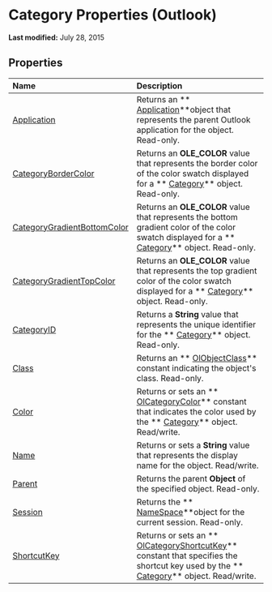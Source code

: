 
# Category Properties (Outlook)

 **Last modified:** July 28, 2015


## Properties



|**Name**|**Description**|
|:-----|:-----|
| [Application](fb761a10-8fb4-a822-5ea1-fc0cd3fbbb4a.md)|Returns an  ** [Application](797003e7-ecd1-eccb-eaaf-32d6ddde8348.md)**object that represents the parent Outlook application for the object. Read-only.|
| [CategoryBorderColor](95251459-f216-7cc8-55ef-c939090cf3bf.md)|Returns an  **OLE_COLOR** value that represents the border color of the color swatch displayed for a ** [Category](143ef095-54b0-cbe2-e356-632029061ac2.md)** object. Read-only.|
| [CategoryGradientBottomColor](5f082300-2eb0-b297-dc54-9657da5ae319.md)|Returns an  **OLE_COLOR** value that represents the bottom gradient color of the color swatch displayed for a ** [Category](143ef095-54b0-cbe2-e356-632029061ac2.md)** object. Read-only.|
| [CategoryGradientTopColor](deb7a986-8afd-465c-ed8e-3cf669f96a35.md)|Returns an  **OLE_COLOR** value that represents the top gradient color of the color swatch displayed for a ** [Category](143ef095-54b0-cbe2-e356-632029061ac2.md)** object. Read-only.|
| [CategoryID](e75ed17a-940f-2325-8739-1367329854d2.md)|Returns a  **String** value that represents the unique identifier for the ** [Category](143ef095-54b0-cbe2-e356-632029061ac2.md)** object. Read-only.|
| [Class](8150d12a-82af-9e5c-5d43-5084b0d6b364.md)|Returns an  ** [OlObjectClass](33d724b3-df3c-2a7f-a80f-93b66d96f588.md)** constant indicating the object's class. Read-only.|
| [Color](42814031-97ee-bb71-7c24-4ddd367d793c.md)|Returns or sets an  ** [OlCategoryColor](048bbc6b-c49f-68a3-ac59-b61204e5ef78.md)** constant that indicates the color used by the ** [Category](143ef095-54b0-cbe2-e356-632029061ac2.md)** object. Read/write.|
| [Name](b9a711e9-f79d-f4f7-88bb-eaeb61d64089.md)|Returns or sets a  **String** value that represents the display name for the object. Read/write.|
| [Parent](6d58be95-ef11-e1f2-ccb0-c9ad8aff111f.md)|Returns the parent  **Object** of the specified object. Read-only.|
| [Session](e942f0c1-930f-fe1f-0b57-fe4b2894ee74.md)|Returns the  ** [NameSpace](f0dcaa19-07f5-5d42-a3bf-2e42b7885644.md)**object for the current session. Read-only.|
| [ShortcutKey](c78f882a-ab02-5218-e71f-362c86b4dfe1.md)|Returns or sets an  ** [OlCategoryShortcutKey](11e3f075-514c-f34c-453e-cf70ee128af5.md)** constant that specifies the shortcut key used by the ** [Category](143ef095-54b0-cbe2-e356-632029061ac2.md)** object. Read/write.|
